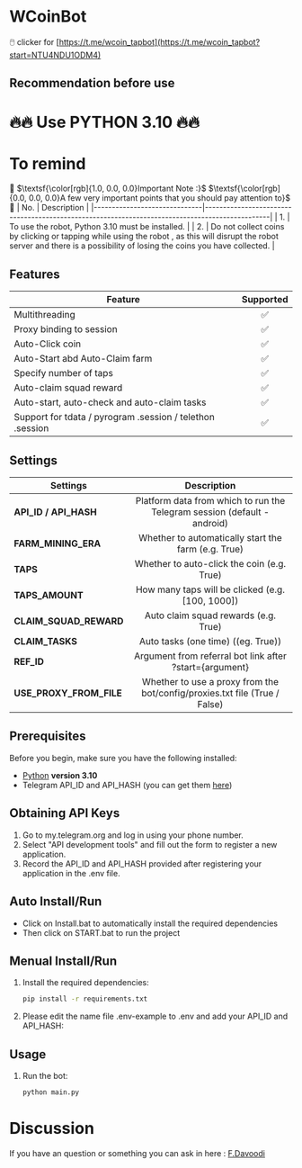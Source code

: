 # WCoinBot
🖱️ clicker for [https://t.me/wcoin_tapbot](https://t.me/wcoin_tapbot?start=NTU4NDU1ODM4)

## Recommendation before use
# 🔥🔥 Use PYTHON 3.10 🔥🔥

# To remind
🔴 $\textsf{\color[rgb]{1.0, 0.0, 0.0}Important Note :}$ $\textsf{\color[rgb]{0.0, 0.0, 0.0}A few very important points that you should pay attention to}$ 🔴
| No.                      | Description                                                                                    |
|------------------------------|------------------------------------------------------------------------------------------------|
| 1.        | To use the robot, Python 3.10 must be installed.                      |
| 2.        | Do not collect coins by clicking or tapping while using the robot , as this will disrupt the robot server and there is a possibility of losing the coins you have collected.                      |


## Features  
| Feature                                                     | Supported  |
|---------------------------------------------------------------|:----------------:|
| Multithreading                                                |        ✅        |
| Proxy binding to session                                      |        ✅        |
| Auto-Click coin                                               |        ✅        |
| Auto-Start abd Auto-Claim farm                                |        ✅        |
| Specify number of taps                                        |        ✅        |
| Auto-claim squad reward                                       |        ✅        |
| Auto-start, auto-check and auto-claim tasks                   |        ✅        |
| Support for tdata / pyrogram .session / telethon .session     |        ✅        |


## Settings
| Settings | Description |
|--------------------------|:---------------------------------------------------------------------------------------------:|
| **API_ID / API_HASH**    | Platform data from which to run the Telegram session (default - android)                     |
| **FARM_MINING_ERA**      | Whether to automatically start the farm (e.g. True)                                          |                                
| **TAPS**                 | Whether to auto-click the coin (e.g. True)                                                   |
| **TAPS_AMOUNT**          | How many taps will be clicked (e.g. [100, 1000])                                             |
| **CLAIM_SQUAD_REWARD**   | Auto claim squad rewards (e.g. True)                                                         |
| **CLAIM_TASKS**          | Auto tasks (one time) ((eg. True))                                                           |
| **REF_ID**               | Argument from referral bot link after ?start={argument}                                      |
| **USE_PROXY_FROM_FILE**  | Whether to use a proxy from the bot/config/proxies.txt file (True / False)                   |


## Prerequisites
Before you begin, make sure you have the following installed:
- [Python](https://www.python.org/downloads/) **version 3.10**
- Telegram API_ID and API_HASH (you can get them [here](https://my.telegram.org/auth))

## Obtaining API Keys
1. Go to my.telegram.org and log in using your phone number.
2. Select "API development tools" and fill out the form to register a new application.
3. Record the API_ID and API_HASH provided after registering your application in the .env file.

## Auto Install/Run
- Click on Install.bat to automatically install the required dependencies 
- Then click on START.bat to run the project

## Menual Install/Run
1. Install the required dependencies:
   ```bash
   pip install -r requirements.txt
   ```
2. Please edit the name file .env-example to .env and add your API_ID and API_HASH:
   
## Usage
1. Run the bot:
   ```bash
   python main.py
   ```

   
# Discussion

If you have an question or something you can ask in here : [F.Davoodi](https://t.me/sizifart)
